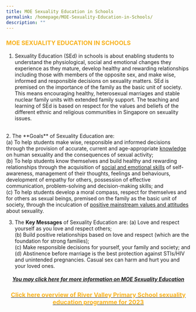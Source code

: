 ```yaml
---
title: MOE Sexuality Education in Schools
permalink: /homepage/MOE-Sexuality-Education-in-Schools/
description: ""
---
```

### <font color="F8B11C"> MOE SEXUALITY EDUCATION IN SCHOOLS </font>
	
1. Sexuality Education (SEd) in schools is about enabling students to understand the physiological, social and emotional changes they experience as they mature, develop healthy and rewarding relationships including those with members of the opposite sex, and make wise, informed and responsible decisions on sexuality matters. SEd is premised on the importance of the family as the basic unit of society. This means encouraging healthy, heterosexual marriages and stable nuclear family units with extended family support. The teaching and learning of SEd is based on respect for the values and beliefs of the different ethnic and religious communities in Singapore on sexuality issues.
<br>
2. The **Goals** of Sexuality Education are:<br>
(a)	To help students make wise, responsible and informed decisions through the provision of accurate, current and age-appropriate <u>knowledge</u> on human sexuality and the consequences of sexual activity;<br>
(b)	To help students know themselves and build healthy and rewarding relationships through the acquisition of <u>social and emotional skills</u> of self-awareness, management of their thoughts, feelings and behaviours, development of empathy for others, possession of effective communication, problem-solving and decision-making skills; and <br>
(c)	To help students develop a moral compass, respect for themselves and for others as sexual beings, premised on the family as the basic unit of society, through the inculcation of <u>positive mainstream values and attitudes</u> about sexuality. 
<br>

3.	The **Key Messages** of Sexuality Education are:
(a)	Love and respect yourself as you love and respect others;<br>
(b)	Build positive relationships based on love and respect (which are the foundation for strong families);<br>
(c)	Make responsible decisions for yourself, your family and society; and <br>
(d)	Abstinence before marriage is the best protection against STIs/HIV and unintended pregnancies. Casual sex can harm and hurt you and your loved ones.

##### <center>[You may click here for more information on MOE Sexuality Education](https://go.gov.sg/moe-sexuality-education)</center>

###  <center>[<font color="F8B11C">Click here overview of River Valley Primary School sexuality education programme for 2023 </font>](/rv-curriculum/CCE/Sexuality-Education-2023/)</center>
<br>